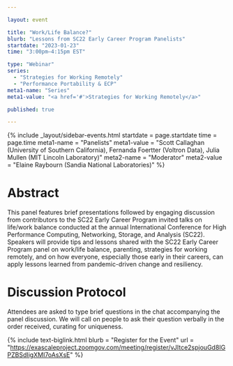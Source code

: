 ```yaml
---

layout: event

title: "Work/Life Balance?"
blurb: "Lessons from SC22 Early Career Program Panelists"
startdate: "2023-01-23"
time: "3:00pm–4:15pm EST"

type: "Webinar" 
series:
  - "Strategies for Working Remotely"
  - "Performance Portability & ECP"
meta1-name: "Series"
meta1-value: "<a href='#'>Strategies for Working Remotely</a>"

published: true

---
```





<!-- Event Sidebar -->
<!-- ---------------------------------------------------------------------- -->

{% 	include _layout/sidebar-events.html 
  startdate = page.startdate
  time = page.time
  meta1-name = "Panelists"
  meta1-value = "Scott Callaghan (University of Southern California), Fernanda Foertter (Voltron Data), Julia Mullen (MIT Lincoln Laboratory)"
  meta2-name = "Moderator"
  meta2-value = "Elaine Raybourn (Sandia National Laboratories)"
%}




<!-- Event Primary Content -->
<!-- ---------------------------------------------------------------------- -->

# Abstract

This panel features brief presentations followed by engaging discussion from contributors to the SC22 Early Career Program invited talks on life/work balance conducted at the annual International Conference for High Performance Computing, Networking, Storage, and Analysis (SC22). Speakers will provide tips and lessons shared with the SC22 Early Career Program panel on work/life balance, parenting, strategies for working remotely, and on how everyone, especially those early in their careers, can apply lessons learned from pandemic-driven change and resiliency.


# Discussion Protocol

Attendees are asked to type brief questions in the chat accompanying the panel discussion.  We will call on people to ask their question verbally in the order received, curating for uniqueness.

{%  include text-biglink.html
    blurb = "Register for the Event"
    url = "https://exascaleproject.zoomgov.com/meeting/register/vJItce2spjouGd8IGPZBSdIigXMI7oAsXsE"
%}

